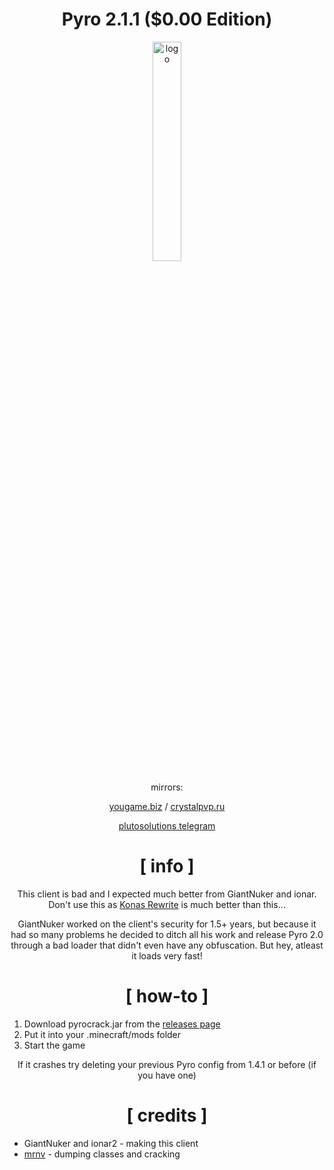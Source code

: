 <div align="center">

# Pyro 2.1.1 ($0.00 Edition)

<img src="https://crystalpvp.ru/pyro/logo.png" alt="logo" width="30%" />

mirrors:
  
[yougame.biz](https://yougame.biz/threads/258019/) / [crystalpvp.ru](https://crystalpvp.ru/pyro/)

[plutosolutions telegram](https://t.me/plutosolutions)

# [ info ]

This client is bad and I expected much better from GiantNuker and ionar. Don't use this as [Konas Rewrite](https://github.com/PlutoSolutions/KonasRewrite) is much better than this...

GiantNuker worked on the client's security for 1.5+ years, but because it had so many problems he decided to ditch all his work and release Pyro 2.0 through a bad loader that didn't even have any obfuscation. But hey, atleast it loads very fast!

# [ how-to ]

</div>

1. Download pyrocrack.jar from the [releases page](https://github.com/PlutoSolutions/Pyro/releases)
0. Put it into your .minecraft/mods folder
0. Start the game

<div align="center">

If it crashes try deleting your previous Pyro config from 1.4.1 or before (if you have one) 

# [ credits ]

</div>

+ GiantNuker and ionar2 - making this client
+ [mrnv](https://github.com/mr-nv) - dumping classes and cracking
